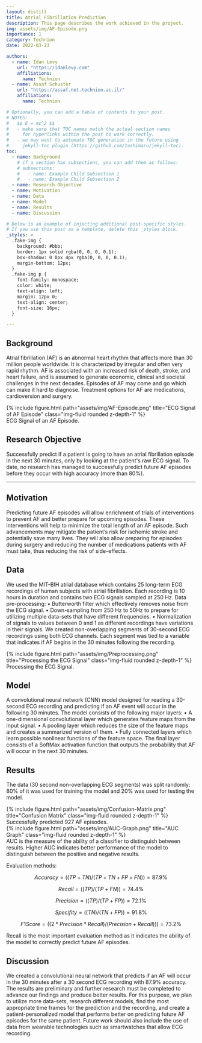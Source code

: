 ```yaml
---
layout: distill
title: Atrial Fibrillation Prediction
description: This page describes the work achieved in the project.
img: assets/img/AF-Episode.png
importance: 1
category: Technion
date: 2022-03-23

authors:
  - name: Idan Levy
    url: "https://idanlevy.com"
    affiliations:
      name: Technion
  - name: Assaf Schuster
    url: "https://assaf.net.technion.ac.il/"
    affiliations:
      name: Technion

# Optionally, you can add a table of contents to your post.
# NOTES:
#   $$ E = mc^2 $$
#   - make sure that TOC names match the actual section names
#     for hyperlinks within the post to work correctly.
#   - we may want to automate TOC generation in the future using
#     jekyll-toc plugin (https://github.com/toshimaru/jekyll-toc).
toc:
  - name: Background
    # if a section has subsections, you can add them as follows:
    # subsections:
    #   - name: Example Child Subsection 1
    #   - name: Example Child Subsection 2
  - name: Research Objective
  - name: Motivation
  - name: Data
  - name: Model
  - name: Results
  - name: Discussion

# Below is an example of injecting additional post-specific styles.
# If you use this post as a template, delete this _styles block.
_styles: >
  .fake-img {
    background: #bbb;
    border: 1px solid rgba(0, 0, 0, 0.1);
    box-shadow: 0 0px 4px rgba(0, 0, 0, 0.1);
    margin-bottom: 12px;
  }
  .fake-img p {
    font-family: monospace;
    color: white;
    text-align: left;
    margin: 12px 0;
    text-align: center;
    font-size: 16px;
  }

---
```


## Background

Atrial fibrillation (AF) is an abnormal heart rhythm that affects more than 30 million
people worldwide. It is characterized by irregular and often very rapid rhythm.
AF is associated with an increased risk of death, stroke, and heart failure, and is
assumed to generate economic, clinical and societal challenges in the next decades.
Episodes of AF may come and go which can make it hard to diagnose. Treatment
options for AF are medications, cardioversion and surgery.

<div class="row">
    <div class="col-sm mt-3 mt-md-0">
        {% include figure.html path="assets/img/AF-Episode.png" title="ECG Signal of AF Episode" class="img-fluid rounded z-depth-1" %}
    </div>
</div>
<div class="caption">
    ECG Signal of an AF Episode.
</div>

## Research Objective

Successfully predict if a patient is going to have an atrial fibrillation episode in the
next 30 minutes, only by looking at the patient's raw ECG signal.
To date, no research has managed to successfully predict future AF episodes before
they occur with high accuracy (more than 80%).

***

## Motivation

Predicting future AF episodes will allow enrichment of trials of interventions to
prevent AF and better prepare for upcoming episodes. These interventions will help
to minimize the total length of an AF episode.
Such advancements may mitigate the patient’s risk for ischemic stroke and
potentially save many lives. They will also allow preparing for episodes during
surgery and reducing the number of medications patients with AF must take, thus
reducing the risk of side-effects.

## Data

We used the MIT-BIH atrial database which contains 25 long-term ECG recordings of
human subjects with atrial fibrillation. Each recording is 10 hours in duration and
contains two ECG signals sampled at 250 Hz.
Data pre-processing:
    • Butterworth filter which effectively removes noise from the ECG signal.
    • Down-sampling from 250 Hz to 50Hz to prepare for utilizing multiple data-sets
    that have different frequencies.
    • Normalization of signals to values between 0 and 1 as different recordings have
    variations in their signals.
We created non-overlapping segments of 30-second ECG recordings using both ECG
channels. Each segment was tied to a variable that indicates if AF begins in the 30
minutes following the recording.

<div class="row">
    <div class="col-sm mt-3 mt-md-0">
        {% include figure.html path="assets/img/Preprocessing.png" title="Processing the ECG Signal" class="img-fluid rounded z-depth-1" %}
    </div>
</div>
<div class="caption">
    Processing the ECG Signal.
</div>

## Model

A convolutional neural network (CNN) model designed for reading a 30-second ECG
recording and predicting if an AF event will occur in the following 30 minutes.
The model consists of the following major layers:
• A one-dimensional convolutional layer which generates feature maps from the
input signal.
• A pooling layer which reduces the size of the feature maps and creates a
summarized version of them.
• Fully connected layers which learn possible nonlinear functions of the feature
space.
The final layer consists of a SoftMax activation function that outputs the probability
that AF will occur in the next 30 minutes.

## Results

The data (30 second non-overlapping ECG segments) was split randomly: 80% of it
was used for training the model and 20% was used for testing the model.

<div class="row">
    <div class="col-sm mt-3 mt-md-0">
        {% include figure.html path="assets/img/Confusion-Matrix.png" title="Confusion Matrix" class="img-fluid rounded z-depth-1" %}
    </div>
</div>
<div class="caption">
    Successfully predicted 927 AF episodes.
</div>


<div class="row">
    <div class="col-sm mt-3 mt-md-0">
        {% include figure.html path="assets/img/AUC-Graph.png" title="AUC Graph" class="img-fluid rounded z-depth-1" %}
    </div>
</div>
<div class="caption">
    AUC is the measure of the ability of a classifier to distinguish between results.
    Higher AUC indicates better performance of the model to distinguish between the
    positive and negative results.
</div>

Evaluation methods:

$$Accuracy = ((TP + TN) / (TP + TN + FP + FN)) = 87.9\% $$

$$Recall = ((TP) / (TP + FN)) = 74.4\% $$

$$Precision = ((TP) / (TP + FP)) = 72.1\% $$

$$Specifity = ((TN) / (TN + FP)) = 91.8\% $$

$$F1 Score = ((2*Precision*Recall) / (Precision + Recall))) = 73.2\% $$

Recall is the most important evaluation method as it indicates the ability of the
model to correctly predict future AF episodes.

## Discussion

We created a convolutional neural network that predicts if an AF will occur in the 30
minutes after a 30 second ECG recording with 87.9% accuracy. The results are
preliminary and further research must be completed to advance our findings and
produce better results.
For this purpose, we plan to utilize more data-sets, research different models, find
the most appropriate time frames for the prediction and the recording, and create a
patient-personalized model that performs better on predicting future AF episodes
for the same patient.
Future work should also include the use of data from wearable technologies such as
smartwatches that allow ECG recording.

